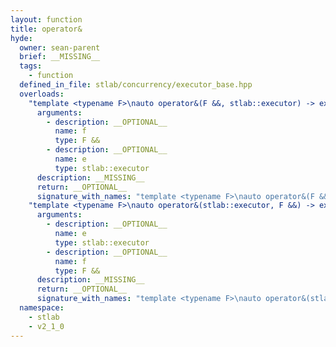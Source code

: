 ```yaml
---
layout: function
title: operator&
hyde:
  owner: sean-parent
  brief: __MISSING__
  tags:
    - function
  defined_in_file: stlab/concurrency/executor_base.hpp
  overloads:
    "template <typename F>\nauto operator&(F &&, stlab::executor) -> executor_task_pair<F>":
      arguments:
        - description: __OPTIONAL__
          name: f
          type: F &&
        - description: __OPTIONAL__
          name: e
          type: stlab::executor
      description: __MISSING__
      return: __OPTIONAL__
      signature_with_names: "template <typename F>\nauto operator&(F && f, stlab::executor e) -> executor_task_pair<F>"
    "template <typename F>\nauto operator&(stlab::executor, F &&) -> executor_task_pair<F>":
      arguments:
        - description: __OPTIONAL__
          name: e
          type: stlab::executor
        - description: __OPTIONAL__
          name: f
          type: F &&
      description: __MISSING__
      return: __OPTIONAL__
      signature_with_names: "template <typename F>\nauto operator&(stlab::executor e, F && f) -> executor_task_pair<F>"
  namespace:
    - stlab
    - v2_1_0
---
```

